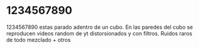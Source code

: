 # 1234567890
1234567890
estas parado adentro de un cubo. En las paredes del cubo se reproducen videos random de yt distorsionados y con filtros.
Ruidos raros de todo mezclado + otros
